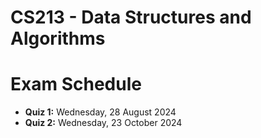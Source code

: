 # CS213 - Data Structures and Algorithms

# Exam Schedule

- **Quiz 1:** Wednesday, 28 August 2024
- **Quiz 2:** Wednesday, 23 October 2024
